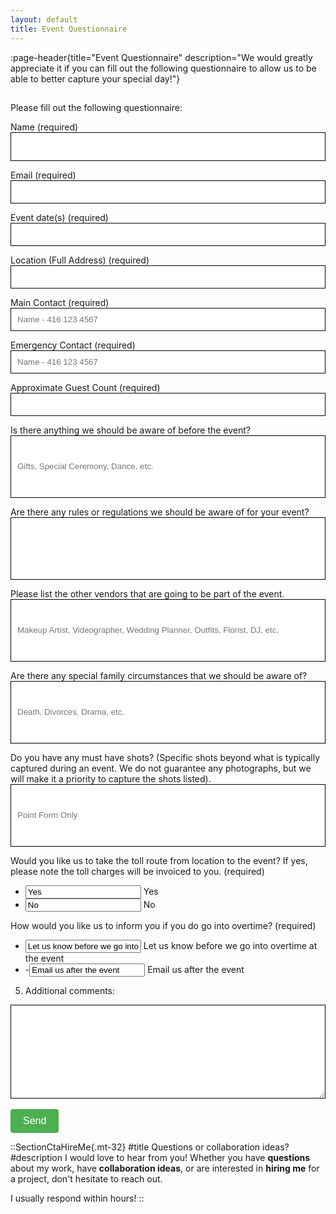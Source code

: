 ```yaml
---
layout: default
title: Event Questionnaire
---
```


:page-header{title="Event Questionnaire" description="We would greatly appreciate it if you can fill out the following questionnaire to allow us to be able to better capture your special day!"}

##

<form
  action="https://formspree.io/f/xlekqgqa"
  method="POST"
    enctype="multipart/form-data"
>


Please fill out the following questionnaire:

Name (required)
<input type="text" name="Name" style="color: black; height: 46px; width: 100%; padding: 10px; border: 1px solid black;" aria-required="true" required autocomplete="false">

Email (required)
<input type="email" name="Email" style="color: black; width: 100%; padding: 10px; border: 1px solid black;" aria-required="true" required autocomplete="false">

Event date(s) (required)
<input type="text" name="Event date(s)" style="color: black; width: 100%; padding: 10px; border: 1px solid black;" aria-required="true" required autocomplete="false">

Location (Full Address) (required)
<input type="text" name="Location (Full Address)" style="color: black; width: 100%; padding: 10px; border: 1px solid black;" aria-required="true" required autocomplete="false">

Main Contact (required)
<input type="text" name="Main Contact" style="color: black; width: 100%; padding: 10px; border: 1px solid black;" placeholder="Name - 416 123 4567" aria-required="true" required autocomplete="false">

Emergency Contact (required)
<input type="text" name="Emergency Contact" style="color: black; width: 100%; padding: 10px; border: 1px solid black;" placeholder="Name - 416 123 4567" aria-required="true" required autocomplete="false">

Approximate Guest Count (required)
<input type="text" name="Approximate Guest Count" style="color: black; width: 100%; padding: 10px; border: 1px solid black;" aria-required="true" required autocomplete="false">

Is there anything we should be aware of before the event?
<input type="text" name="Is there anything we should be aware of before the event?" style="color: black; width: 100%; padding: 10px; height: 100px; border: 1px solid black;" placeholder="Gifts, Special Ceremony, Dance, etc." autocomplete="false">

Are there any rules or regulations we should be aware of for your event?
<input type="text" name="Are there any rules or regulations we should be aware of for your event?" style="color: black; width: 100%; padding: 10px; height: 100px; border: 1px solid black;" autocomplete="false">

Please list the other vendors that are going to be part of the event.
<input type="text" name="Please list the other vendors that are going to be part of the event." style="color: black; width: 100%; padding: 10px; height: 100px; border: 1px solid black;" placeholder="Makeup Artist, Videographer, Wedding Planner, Outfits, Florist, DJ, etc." autocomplete="false">

Are there any special family circumstances that we should be aware of?
<input type="text" name="Are there any special family circumstances that we should be aware of?" style="color: black; width: 100%; padding: 10px; height: 100px; border: 1px solid black;" placeholder="Death, Divorces, Drama, etc." autocomplete="false">

Do you have any must have shots? (Specific shots beyond what is typically captured during an event. We do not guarantee any photographs, but we will make it a priority to capture the shots listed).
<input type="text" name="Do you have any must have shots? (Specific shots beyond what is typically captured during an event. We do not guarantee any photographs, but we will make it a priority to capture the shots listed)." style="color: black; width: 100%; padding: 10px; height: 100px; border: 1px solid black;" placeholder="Point Form Only" autocomplete="false">

Would you like us to take the toll route from location to the event? If yes, please note the toll charges will be invoiced to you. (required)
  - <input type="Would you like us to take the toll route from location to the event? If yes, please note the toll charges will be invoiced to you." name="toll" value="Yes"> Yes
  - <input type="Would you like us to take the toll route from location to the event? If yes, please note the toll charges will be invoiced to you." name="toll" value="No"> No

How would you like us to inform you if you do go into overtime? (required)
  - <input type="How would you like us to inform you if you do go into overtime?" name="overtime" value="Let us know before we go into overtime at the event"> Let us know before we go into overtime at the event
  - -<input type="How would you like us to inform you if you do go into overtime?" name="overtime" value="Email us after the event"> Email us after the event

5. Additional comments:
<textarea name="Additional comments" style="color: black; width: 100%; height: 150px; padding: 10px; font-size: 14px; border: 1px solid black;" autocomplete="false"></textarea>

  <br>
  <br>
<button type="submit" style="background-color: #4CAF50; color: white; padding: 10px 20px; font-size: 16px; border: none; cursor: pointer; border-radius: 4px;">Send</button>
<br>
</form>





::SectionCtaHireMe{.mt-32}
#title
Questions or collaboration ideas?
#description
I would love to hear from you! Whether you have __questions__ about my work, have __collaboration ideas__, or are interested in __hiring me__ for a project, don't hesitate to reach out.

I usually respond within hours!
::
